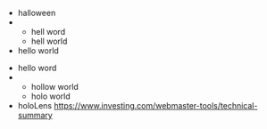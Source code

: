 - halloween
- - hell word
  - hell world
 - hello world
* hello word
* * hollow world
  * holo world
 * holoLens
https://www.investing.com/webmaster-tools/technical-summary
